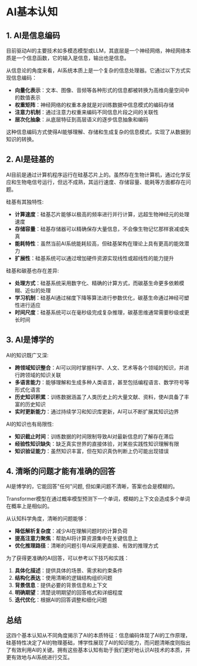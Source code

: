 <!---
markmeta_author: titlwind
markmeta_date: 2025-08-03
markmeta_title: AI基本认知
markmeta_categories: ai
markmeta_tags: ai
-->

# AI基本认知

## 1. AI是信息编码

目前驱动AI的主要技术如多模态模型或LLM，其底层是一个神经网络，神经网络本质是一个信息函数，它的输入是信息，输出也是信息。

从信息论的角度来看，AI系统本质上是一个复杂的信息处理器。它通过以下方式实现信息编码：

- **向量化表示**：文本、图像、音频等各种形式的信息都被转换为高维向量空间中的数值表示
- **权重矩阵**：神经网络的权重本身就是对训练数据中信息模式的编码存储
- **注意力机制**：通过注意力权重来编码不同信息片段之间的关联性
- **层次化抽象**：从底层特征到高层语义的逐步信息抽象和编码

这种信息编码方式使得AI能够理解、存储和生成复杂的信息模式，实现了从数据到知识的转换。


## 2. AI是硅基的

AI目前是通过计算机程序运行在硅基芯片上的。虽然存在生物计算机，通过化学反应和生物电信号运行，但远不成熟，其运行速度、存储容量、能耗等方面都存在问题。

硅基有其独特性:
- **计算速度**：硅基芯片能够以极高的频率进行并行计算，远超生物神经元的处理速度
- **存储容量**：硅基存储器可以精确保存大量信息，不会像生物记忆那样衰减或失真
- **能耗特性**：虽然当前AI系统能耗较高，但硅基架构在理论上具有更高的能效潜力
- **扩展性**：硅基系统可以通过增加硬件资源实现线性或超线性的能力提升

硅基和碳基也存在差异:
- **处理方式**：硅基系统采用数字化、精确的计算方式，而碳基生命更多依赖模糊、近似的处理
- **学习机制**：硅基AI通过梯度下降等算法进行参数优化，碳基生命通过神经可塑性进行适应
- **时间尺度**：硅基系统可以在毫秒级完成复杂推理，碳基思维通常需要秒级或更长时间

## 3. AI是博学的

AI的知识既广又深:
- **跨领域知识整合**：AI可以同时掌握科学、人文、艺术等各个领域的知识，并进行跨领域的知识关联
- **多语言能力**：能够理解和生成多种人类语言，甚至包括编程语言、数学符号等形式化语言
- **历史知识积累**：训练数据涵盖了人类历史上的大量文献、资料，使AI具备了丰富的历史知识
- **实时更新能力**：通过持续学习和知识库更新，AI可以不断扩展其知识边界

AI的知识也有局限性:
- **知识截止时间**：训练数据的时间限制导致AI对最新信息的了解存在滞后
- **经验性知识缺失**：缺乏真实世界的直接体验，对某些实践性知识理解有限
- **知识验证能力**：虽然知识丰富，但在知识真伪判断上仍可能出现错误


## 4. 清晰的问题才能有准确的回答

AI是博学的，它能回答"任何"问题, 但如果问题不清晰，答案也会是模糊的。

Transformer模型在通过概率模型预测下一个单词，模糊的上下文会造成多个单词在概率上是相似的。

从认知科学角度，清晰的问题能够：
- **降低解析复杂度**：减少AI在理解问题时的计算负荷
- **提高注意力聚焦**：帮助AI将计算资源集中在关键信息上
- **优化推理路径**：清晰的问题引导AI采用更直接、有效的推理方式

为了获得更准确的AI回答，可以参考以下技巧和实践：
1. **具体化描述**：提供具体的场景、需求和约束条件
2. **结构化表达**：使用清晰的逻辑结构组织问题
3. **背景信息**：提供必要的背景信息和上下文
4. **明确期望**：清楚说明期望的回答格式和详细程度
5. **迭代优化**：根据AI的回答调整和细化问题


## 总结

这四个基本认知从不同角度揭示了AI的本质特征：信息编码体现了AI的工作原理，硅基特性决定了AI的物理基础，博学性展现了AI的知识能力，而问题清晰度则指出了有效利用AI的关键。拥有这些基本认知有助于我们更好地认识AI技术的本质，并更有效地与AI系统进行交互。


